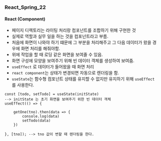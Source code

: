 ### React_Spring_22

#### React (Component)
- 페이지 디렉토리는 라이팅 처리랑 컴포넌트를 조합하기 위해 구현한 것
- 실제로 역할과 실무 일을 하는 것을 컴포넌트라고 부름.
- 처음에 화면이 나와야 하기 떄문에 그 부분을 처리해주고 그 다음 데이터가 왔을 경우에 화면 처리를 해줘야함.
- 위에 작업을 할 때 로딩 같은 화면을 보여줄 수 있음.
- 화면 구성에 모양을 보여주기 위해 빈 데이터 객체를 생성하여 보여줌.
- `useEffect` 로 데이터가 들어왔을 때 화면 처리
- `react component`는 상태가 변경되면 자동으로 렌더링을 함.
- `useState`는 함수형 컴포넌트 상태를 유지할 수 없지만 유지하기 위해 `useEffect` 를 사용한다.
```
const [todo, setTodo] = useState(initState)
--> initState 는 초기 화면을 보여주기 위한 빈 데이터 객체
useEffect(() => {

    getOne(tno).then(data => {
        console.log(data)
        setTodo(data)
    })

}, [tno]); --> tno 값이 변할 때 렌더링을 한다.
```